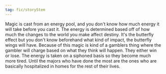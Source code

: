 ```yaml
---
tag: fic/storyStem
---
```


Magic is cast from an energy pool, and you don't know how much energy it will take before you cast it. The energy is determined based off of how much the changes to the world you make affect destiny. It's the butterfly effect but you don't know beforehand what kind of impact, the butterfly wings will have. Because of this magic is kind of a gamblers thing where the gambler will charge based on what they think will happen. They either win or lose. The energy is taken on a siphoned basis so they become much more tired. Until the majors who have done the most are the ones who are basically hospitalized in homes for the rest of their lives.
